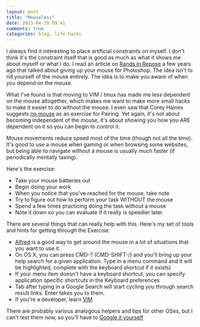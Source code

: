```yaml
---
layout: post
title: "Mouseless"
date: 2013-04-29 09:41
comments: true
categories: blog, life-hacks
---
```


I always find it interesting to place artificial constraints on myself.  I don't think it's the constraint itself that is good as much as what it shows me about myself or what I do.  I read an article on [Rands in Repose](http://www.randsinrepose.com/archives/2008/04/21/saving_seconds.html) a few years ago that talked about giving up your mouse for Photoshop.  The idea isn't to rid yourself of the mouse entirely.  The idea is to make you aware of when you depend on the mouse.

What I've found is that moving to VIM / tmux has made me less dependent on the mouse altogether, which makes me want to make more small hacks to make it easier to do without the mouse.  I even saw that Corey Haines suggests [no mouse](http://coderetreat.org/facilitating/activity-catalog) as an exercise for Pairing.  Yet again, it's not about becoming independent of the mouse, it's about showing you how you ARE dependent on it so you can begin to control it.  

Mouse movements reduce speed most of the time (though not all the time).  It's good to use a mouse when gaming or when browsing some websites, but being able to navigate without a mouse is usually much faster (if periodically mentally taxing).  

Here's the exercise:

* Take your mouse batteries out
* Begin doing your work
* When you notice that you've reached for the mouse, take note
* Try to figure out how to perform your task WITHOUT the mouse 
* Spend a few times practicing doing the task without a mouse
* Note it down so you can evaluate if it really is speedier later

There are several things that can really help with this.  Here's my set of tools and hints for getting through the Exercise:

* [Alfred](http://alfredapp.com) is a good way to get around the mouse in a lot of situations that you want to use it.  
* On OS X, you can press CMD-? (CMD-SHIFT-/) and you'll bring up your help search for a given application.  Type in a menu command and it will be highlighted, complete with the keyboard shortcut if it exists)
* If your menu item doesn't have a keyboard shortcut, you can specify application specific shortcuts in the Keyboard preferences
* Tab after typing in a Google Search will start cycling you through search result links.  Enter takes you to them.  
* If you're a developer, learn [VIM](http://www.vim.org)

There are probably various analogous helpers and tips for other OSes, but I can't test them now, so you'll have to [Google it yourself](http://lmgtfy.com?q=Windows+mouseless)


